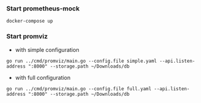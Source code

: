 ### Start prometheus-mock

```
docker-compose up
```

### Start promviz

- with simple configuration

```
go run ../cmd/promviz/main.go --config.file simple.yaml --api.listen-address ":8000" --storage.path ~/Downloads/db
```

- with full configuration

```
go run ../cmd/promviz/main.go --config.file full.yaml --api.listen-address ":8000" --storage.path ~/Downloads/db
```
